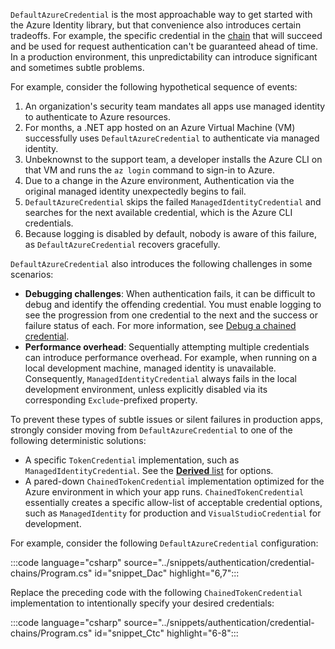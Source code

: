 
`DefaultAzureCredential` is the most approachable way to get started with the Azure Identity library, but that convenience also introduces certain tradeoffs. For example, the specific credential in the [chain](/dotnet/api/azure.identity.defaultazurecredential?view=azure-dotnet) that will succeed and be used for request authentication can't be guaranteed ahead of time. In a production environment, this unpredictability can introduce significant and sometimes subtle problems.

For example, consider the following hypothetical sequence of events:

1. An organization's security team mandates all apps use managed identity to authenticate to Azure resources.
1. For months, a .NET app hosted on an Azure Virtual Machine (VM) successfully uses `DefaultAzureCredential` to authenticate via managed identity.
1. Unbeknownst to the support team, a developer installs the Azure CLI on that VM and runs the `az login` command to sign-in to Azure.
1. Due to a change in the Azure environment, Authentication via the original managed identity unexpectedly begins to fail.
1. `DefaultAzureCredential` skips the failed `ManagedIdentityCredential` and searches for the next available credential, which is the Azure CLI credentials.
1. Because logging is disabled by default, nobody is aware of this failure, as `DefaultAzureCredential` recovers gracefully.

`DefaultAzureCredential` also introduces the following challenges in some scenarios:

- **Debugging challenges**: When authentication fails, it can be difficult to debug and identify the offending credential. You must enable logging to see the progression from one credential to the next and the success or failure status of each. For more information, see [Debug a chained credential](/dotnet/azure/sdk/authentication/credential-chains?tabs=dac#debug-a-chained-credential).
- **Performance overhead**: Sequentially attempting multiple credentials can introduce performance overhead. For example, when running on a local development machine, managed identity is unavailable. Consequently, `ManagedIdentityCredential` always fails in the local development environment, unless explicitly disabled via its corresponding `Exclude`-prefixed property.

To prevent these types of subtle issues or silent failures in production apps, strongly consider moving from `DefaultAzureCredential` to one of the following deterministic solutions:

- A specific `TokenCredential` implementation, such as `ManagedIdentityCredential`. See the [**Derived** list](/dotnet/api/azure.core.tokencredential?view=azure-dotnet&preserve-view=true#definition) for options.
- A pared-down `ChainedTokenCredential` implementation optimized for the Azure environment in which your app runs. `ChainedTokenCredential` essentially creates a specific allow-list of acceptable credential options, such as `ManagedIdentity` for production and `VisualStudioCredential` for development.

For example, consider the following `DefaultAzureCredential` configuration:

:::code language="csharp" source="../snippets/authentication/credential-chains/Program.cs" id="snippet_Dac" highlight="6,7":::

Replace the preceding code with the following `ChainedTokenCredential` implementation to intentionally specify your desired credentials:

:::code language="csharp" source="../snippets/authentication/credential-chains/Program.cs" id="snippet_Ctc" highlight="6-8":::

